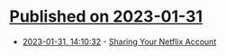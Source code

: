 # [Published on 2023-01-31](index.md)

* [2023-01-31, 14:10:32](https://news.ycombinator.com/item?id=34595178) - [Sharing Your Netflix Account](https://help.netflix.com/en/node/123277)
